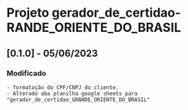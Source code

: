 Projeto gerador_de_certidao-RANDE_ORIENTE_DO_BRASIL
===================================================

## [0.1.0] - 05/06/2023
### Modificado
    - formatação do CPF/CNPJ do cliente.
    - Alterado aba planilha google sheets para "gerador_de_certidao_GRANDE_ORIENTE_DO_BRASIL"